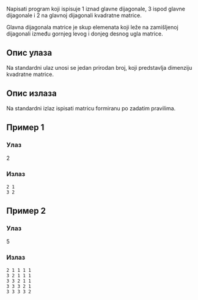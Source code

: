 Napisati program koji ispisuje 1 iznad glavne dijagonale, 3 ispod glavne dijagonale i 2 na glavnoj dijagonali kvadratne matrice.

Glavna dijagonala matrice je skup elemenata koji leže na zamišljenoj dijagonali između gornjeg levog i donjeg desnog ugla matrice.

## Опис улаза

Na standardni ulaz unosi se jedan prirodan broj, koji predstavlja dimenziju kvadratne matrice.

## Опис излаза

Na standardni izlaz ispisati matricu formiranu po zadatim pravilima.

## Пример 1

### Улаз

2

### Излаз

~~~
2 1
3 2
~~~

## Пример 2

### Улаз

5

### Излаз

~~~
2 1 1 1 1
3 2 1 1 1
3 3 2 1 1
3 3 3 2 1
3 3 3 3 2
~~~